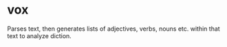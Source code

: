 # vox
Parses text, then generates lists of adjectives, verbs, nouns etc. within that text to analyze diction.
